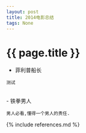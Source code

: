 ```yaml
---
layout: post
title: 2014电影总结 
tags: None 
---
```


{{ page.title }}
================

- 菲利普船长

```
测试
```  
<br/>
- 铁拳男人

```
男人必看,懂得一个男人的责任.
```
{% include references.md %}

